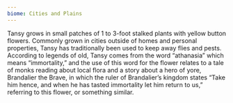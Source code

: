 ```yaml
---
biome: Cities and Plains
---
```

Tansy grows in small patches of 1 to 3-foot stalked plants with yellow button flowers. Commonly grown in cities outside of homes and personal properties, Tansy has traditionally been used to keep away flies and pests. According to legends of old, Tansy comes from the word “athanasia” which means “immortality,” and the use of this word for the flower relates to a tale of monks reading about local flora and a story about a hero of yore, Brandalier the Brave, in which the ruler of Brandalier’s kingdom states “Take him hence, and when he has tasted immortality let him return to us,” referring to this flower, or something similar. 

